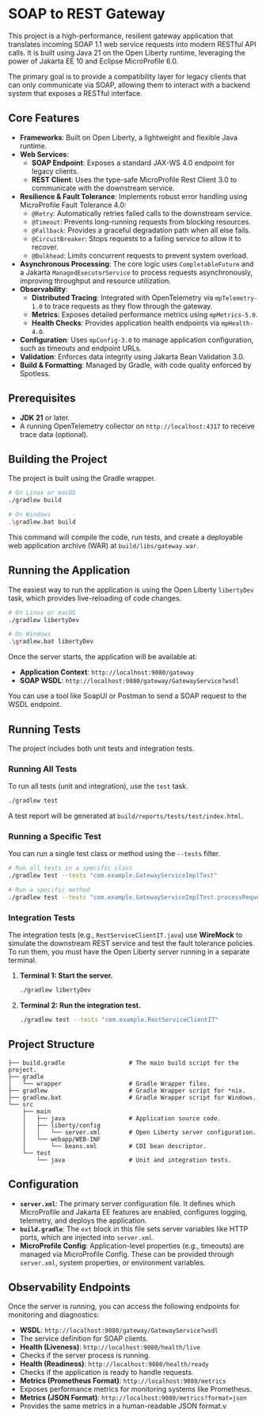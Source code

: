 # SOAP to REST Gateway

This project is a high-performance, resilient gateway application that translates incoming SOAP 1.1 web service requests into modern RESTful API calls. It is built using Java 21 on the Open Liberty runtime, leveraging the power of Jakarta EE 10 and Eclipse MicroProfile 6.0.

The primary goal is to provide a compatibility layer for legacy clients that can only communicate via SOAP, allowing them to interact with a backend system that exposes a RESTful interface.

## Core Features

- **Frameworks**: Built on Open Liberty, a lightweight and flexible Java runtime.
- **Web Services**:
  - **SOAP Endpoint**: Exposes a standard JAX-WS 4.0 endpoint for legacy clients.
  - **REST Client**: Uses the type-safe MicroProfile Rest Client 3.0 to communicate with the downstream service.
- **Resilience & Fault Tolerance**: Implements robust error handling using MicroProfile Fault Tolerance 4.0:
  - `@Retry`: Automatically retries failed calls to the downstream service.
  - `@Timeout`: Prevents long-running requests from blocking resources.
  - `@Fallback`: Provides a graceful degradation path when all else fails.
  - `@CircuitBreaker`: Stops requests to a failing service to allow it to recover.
  - `@Bulkhead`: Limits concurrent requests to prevent system overload.
- **Asynchronous Processing**: The core logic uses `CompletableFuture` and a Jakarta `ManagedExecutorService` to process requests asynchronously, improving throughput and resource utilization.
- **Observability**:
  - **Distributed Tracing**: Integrated with OpenTelemetry via `mpTelemetry-1.0` to trace requests as they flow through the gateway.
  - **Metrics**: Exposes detailed performance metrics using `mpMetrics-5.0`.
  - **Health Checks**: Provides application health endpoints via `mpHealth-4.0`.
- **Configuration**: Uses `mpConfig-3.0` to manage application configuration, such as timeouts and endpoint URLs.
- **Validation**: Enforces data integrity using Jakarta Bean Validation 3.0.
- **Build & Formatting**: Managed by Gradle, with code quality enforced by Spotless.

## Prerequisites

- **JDK 21** or later.
- A running OpenTelemetry collector on `http://localhost:4317` to receive trace data (optional).

## Building the Project

The project is built using the Gradle wrapper.

```bash
# On Linux or macOS
./gradlew build

# On Windows
.\gradlew.bat build
```

This command will compile the code, run tests, and create a deployable web application archive (WAR) at `build/libs/gateway.war`.

## Running the Application

The easiest way to run the application is using the Open Liberty `libertyDev` task, which provides live-reloading of code changes.

```bash
# On Linux or macOS
./gradlew libertyDev

# On Windows
.\gradlew.bat libertyDev
```

Once the server starts, the application will be available at:

- **Application Context**: `http://localhost:9080/gateway`
- **SOAP WSDL**: `http://localhost:9080/gateway/GatewayService?wsdl`

You can use a tool like SoapUI or Postman to send a SOAP request to the WSDL endpoint.

## Running Tests

The project includes both unit tests and integration tests.

### Running All Tests

To run all tests (unit and integration), use the `test` task.

```bash
./gradlew test
```

A test report will be generated at `build/reports/tests/test/index.html`.

### Running a Specific Test

You can run a single test class or method using the `--tests` filter.

```bash
# Run all tests in a specific class
./gradlew test --tests "com.example.GatewayServiceImplTest"

# Run a specific method
./gradlew test --tests "com.example.GatewayServiceImplTest.processRequest_shouldThrowWebServiceException_whenValidationFails"
```

### Integration Tests

The integration tests (e.g., `RestServiceClientIT.java`) use **WireMock** to simulate the downstream REST service and test the fault tolerance policies. To run them, you must have the Open Liberty server running in a separate terminal.

1.  **Terminal 1: Start the server.**
    ```bash
    ./gradlew libertyDev
    ```

2.  **Terminal 2: Run the integration test.**
    ```bash
    ./gradlew test --tests "com.example.RestServiceClientIT"
    ```

## Project Structure

```
├── build.gradle                  # The main build script for the project.
├── gradle
│   └── wrapper                   # Gradle Wrapper files.
├── gradlew                       # Gradle Wrapper script for *nix.
├── gradlew.bat                   # Gradle Wrapper script for Windows.
└── src
    ├── main
    │   ├── java                  # Application source code.
    │   ├── liberty/config
    │   │   └── server.xml        # Open Liberty server configuration.
    │   └── webapp/WEB-INF
    │       └── beans.xml         # CDI bean descriptor.
    └── test
        └── java                  # Unit and integration tests.
```

## Configuration

- **`server.xml`**: The primary server configuration file. It defines which MicroProfile and Jakarta EE features are enabled, configures logging, telemetry, and deploys the application.
- **`build.gradle`**: The `ext` block in this file sets server variables like HTTP ports, which are injected into `server.xml`.
- **MicroProfile Config**: Application-level properties (e.g., timeouts) are managed via MicroProfile Config. These can be provided through `server.xml`, system properties, or environment variables.

## Observability Endpoints

Once the server is running, you can access the following endpoints for monitoring and diagnostics:

-   **WSDL**: `http://localhost:9080/gateway/GatewayService?wsdl`
  -   The service definition for SOAP clients.
-   **Health (Liveness)**: `http://localhost:9080/health/live`
  -   Checks if the server process is running.
-   **Health (Readiness)**: `http://localhost:9080/health/ready`
  -   Checks if the application is ready to handle requests.
-   **Metrics (Prometheus Format)**: `http://localhost:9080/metrics`
  -   Exposes performance metrics for monitoring systems like Prometheus.
-   **Metrics (JSON Format)**: `http://localhost:9080/metrics?format=json`
  -   Provides the same metrics in a human-readable JSON format.v